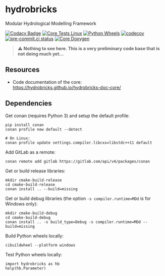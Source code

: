 # hydrobricks
Modular Hydrological Modelling Framework

[![Codacy Badge](https://api.codacy.com/project/badge/Grade/b2fe450029344c34b9085d2b8f80b2dd)](https://app.codacy.com/gh/hydrobricks/hydrobricks?utm_source=github.com&utm_medium=referral&utm_content=hydrobricks/hydrobricks&utm_campaign=Badge_Grade_Settings)
[![Core Tests Linux](https://github.com/hydrobricks/hydrobricks/actions/workflows/core-tests-linux.yml/badge.svg)](https://github.com/hydrobricks/hydrobricks/actions/workflows/core-tests-linux.yml)
[![Python Wheels](https://github.com/hydrobricks/hydrobricks/actions/workflows/python-wheels.yml/badge.svg)](https://github.com/hydrobricks/hydrobricks/actions/workflows/python-wheels.yml)
[![codecov](https://codecov.io/gh/hydrobricks/hydrobricks/branch/main/graph/badge.svg?token=G1PBSK8EG2)](https://codecov.io/gh/hydrobricks/hydrobricks)
[![pre-commit.ci status](https://results.pre-commit.ci/badge/github/hydrobricks/hydrobricks/main.svg)](https://results.pre-commit.ci/latest/github/hydrobricks/hydrobricks/main)
[![Core Doxygen](https://github.com/hydrobricks/hydrobricks/actions/workflows/core-doxygen.yml/badge.svg)](https://github.com/hydrobricks/hydrobricks/actions/workflows/core-doxygen.yml)

> :warning: **Nothing to see here. This is a very preliminary code base that is not doing much yet...**

## Resources

* Code documentation of the core: https://hydrobricks.github.io/hydrobricks-doc-core/

## Dependencies

Get conan (requires Python 3) and setup the default profile:
```
pip install conan
conan profile new default --detect

# On Linux:
conan profile update settings.compiler.libcxx=libstdc++11 default
```

Add GitLab as a remote:
```
conan remote add gitlab https://gitlab.com/api/v4/packages/conan
```

Get or build release libraries:
```
mkdir cmake-build-release
cd cmake-build-release
conan install .. --build=missing
```

Get or build debug libraries (the option ``-s compiler.runtime=MDd`` is for Windows only):
```
mkdir cmake-build-debug
cd cmake-build-debug
conan install .. -s build_type=Debug -s compiler.runtime=MDd --build=missing
```

Build Python wheels locally:
```
cibuildwheel --platform windows
```

Test Python wheels locally:
```
import hydrobricks as hb
help(hb.Parameter)
```
